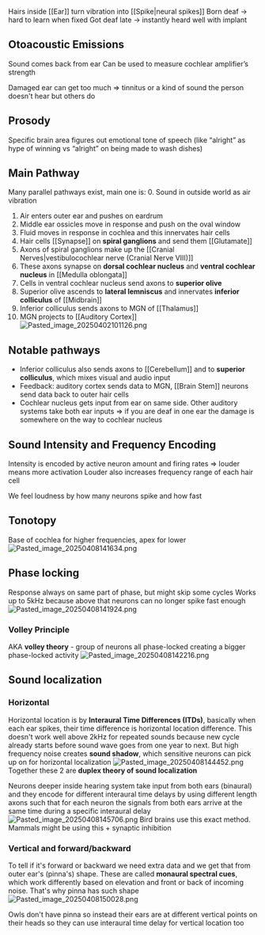 Hairs inside [[Ear]] turn vibration into [[Spike|neural spikes]]
Born deaf -> hard to learn when fixed
Got deaf late -> instantly heard well with implant

## Otoacoustic Emissions

Sound comes back from ear
Can be used to measure cochlear amplifier’s strength

Damaged ear can get too much => tinnitus or a kind of sound the person doesn't hear but others do

## Prosody

Specific brain area figures out emotional tone of speech (like “alright” as hype of winning vs “alright” on being made to wash dishes)

## Main Pathway

Many parallel pathways exist, main one is:
0\. Sound in outside world as air vibration

1. Air enters outer ear and pushes on eardrum
2. Middle ear ossicles move in response and push on the oval window
3. Fluid moves in response in cochlea and this innervates hair cells
4. Hair cells [[Synapse]] on **spiral ganglions** and send them [[Glutamate]]
5. Axons of spiral ganglions make up the [[Cranial Nerves|vestibulocochlear nerve (Cranial Nerve VIII)]]
6. These axons synapse on **dorsal cochlear nucleus** and **ventral cochlear nucleus** in [[Medulla oblongata]]
7. Cells in ventral cochlear nucleus send axons to **superior olive**
8. Superior olive ascends to **lateral lemniscus** and innervates **inferior colliculus** of [[Midbrain]]
9. Inferior colliculus sends axons to MGN of [[Thalamus]]
10. MGN projects to [[Auditory Cortex]]
    ![Pasted_image_20250402101126.png](pasted_image_20250402101126.png)

## Notable pathways

* Inferior colliculus also sends axons to [[Cerebellum]] and to **superior colliculus**, which mixes visual and audio input
* Feedback: auditory cortex sends data to MGN, [[Brain Stem]] neurons send data back to outer hair cells
* Cochlear nucleus gets input from ear on same side. Other auditory systems take both ear inputs => if you are deaf in one ear the damage is somewhere on the way to cochlear nucleus

## Sound Intensity and Frequency Encoding

Intensity is encoded by active neuron amount and firing rates => louder means more activation
Louder also increases frequency range of each hair cell

We feel loudness by how many neurons spike and how fast

## Tonotopy

Base of cochlea for higher frequencies, apex for lower
![Pasted_image_20250408141634.png](pasted_image_20250408141634.png)

## Phase locking

Response always on same part of phase, but might skip some cycles
Works up to 5kHz because above that neurons can no longer spike fast enough
![Pasted_image_20250408141924.png](pasted_image_20250408141924.png)

### Volley Principle

AKA **volley theory** - group of neurons all phase-locked creating a bigger phase-locked activity
![Pasted_image_20250408142216.png](pasted_image_20250408142216.png)

## Sound localization

### Horizontal

Horizontal location is by **Interaural Time Differences (ITDs)**, basically when each ear spikes, their time difference is horizontal location difference. This doesn't work well above 2kHz for repeated sounds because new cycle already starts before sound wave goes from one year to next.
But high frequency noise creates **sound shadow**, which sensitive neurons can pick up on for horizontal localization
![Pasted_image_20250408144452.png](pasted_image_20250408144452.png)
Together these 2 are **duplex theory of sound localization**

Neurons deeper inside hearing system take input from both ears (binaural) and they encode for different interaural time delays by using different length axons such that for each neuron the signals from both ears arrive at the same time during a specific interaural delay
![Pasted_image_20250408145706.png](pasted_image_20250408145706.png)
Bird brains use this exact method.
Mammals might be using this + synaptic inhibition

### Vertical and forward/backward

To tell if it's forward or backward we need extra data and we get that from outer ear's (pinna's) shape. These are called **monaural spectral cues**, which work differently based on elevation and front or back of incoming noise. That's why pinna has such shape
![Pasted_image_20250408150028.png](pasted_image_20250408150028.png)

Owls don't have pinna so instead their ears are at different vertical points on their heads so they can use interaural time delay for vertical location too
